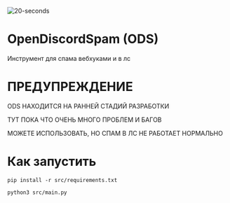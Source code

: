 ![20-seconds](https://user-images.githubusercontent.com/64083584/201028641-7e734648-5ae6-4d74-bb28-aed4a203cd24.png)
# OpenDiscordSpam (ODS)
Инструмент для спама вебхуками и в лс

# ПРЕДУПРЕЖДЕНИЕ
ODS НАХОДИТСЯ НА РАННЕЙ СТАДИЙ РАЗРАБОТКИ

ТУТ ПОКА ЧТО ОЧЕНЬ МНОГО ПРОБЛЕМ И БАГОВ

МОЖЕТЕ ИСПОЛЬЗОВАТЬ, НО СПАМ В ЛС НЕ РАБОТАЕТ НОРМАЛЬНО

# Как запустить
``pip install -r src/requirements.txt``

``python3 src/main.py``
